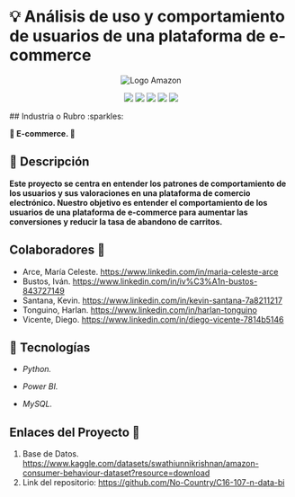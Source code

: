# :bulb: Análisis de uso y comportamiento de usuarios de una plataforma de e-commerce


<div align="center">
  <img src="https://files.paredro.com/uploads/2018/08/Amazon-Logo.jpg" alt="Logo Amazon" />
</div>

<p align="center">
   <img src="https://img.shields.io/badge/STATUS-EN%20DESAROLLO-green">
   <img src="https://img.shields.io/github/issues/No-Country/C16-107-n-data-bi">
   <img src="https://img.shields.io/github/stars/No-Country/C16-107-n-data-bi">
   <img src="https://img.shields.io/github/forks/No-Country/C16-107-n-data-bi">
   <img src="https://img.shields.io/github/license/No-Country/C16-107-n-data-bi">
   </p>
## Industria o Rubro :sparkles:

**:shopping_cart: E-commerce. :shopping_cart:**

## :pencil: Descripción

**Este proyecto se centra en entender los patrones de comportamiento de los usuarios y sus valoraciones en una plataforma de comercio electrónico. 
Nuestro objetivo es entender el comportamiento de los usuarios de una plataforma de e-commerce para aumentar las conversiones y reducir la tasa de abandono de carritos.**

## Colaboradores :rocket:

- Arce, María Celeste. https://www.linkedin.com/in/maria-celeste-arce
- Bustos, Iván. https://www.linkedin.com/in/iv%C3%A1n-bustos-843727149
- Santana, Kevin. https://www.linkedin.com/in/kevin-santana-7a8211217
- Tonguino, Harlan. https://www.linkedin.com/in/harlan-tonguino
- Vicente, Diego. https://www.linkedin.com/in/diego-vicente-7814b5146

## :wrench: Tecnologías

+ *Python.*

+ *Power BI.*

+ *MySQL.*

## Enlaces del Proyecto :link:

1. Base de Datos. https://www.kaggle.com/datasets/swathiunnikrishnan/amazon-consumer-behaviour-dataset?resource=download
2. Link del repositorio: https://github.com/No-Country/C16-107-n-data-bi



